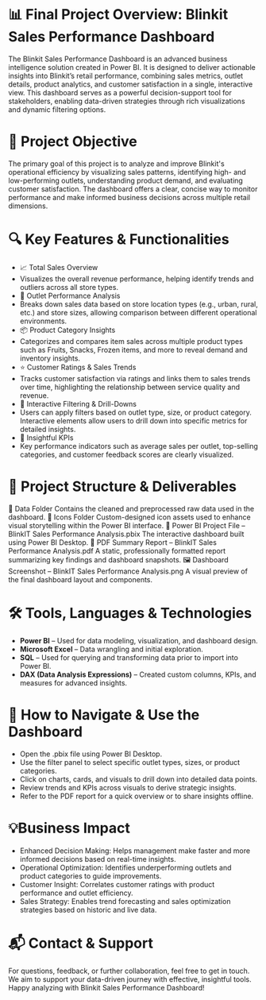 # 📊 Final Project Overview: Blinkit Sales Performance Dashboard
The Blinkit Sales Performance Dashboard is an advanced business intelligence solution created in Power BI. It is designed to deliver actionable insights into Blinkit’s retail performance, combining sales metrics, outlet details, product analytics, and customer satisfaction in a single, interactive view. This dashboard serves as a powerful decision-support tool for stakeholders, enabling data-driven strategies through rich visualizations and dynamic filtering options.
# 🎯 Project Objective
The primary goal of this project is to analyze and improve Blinkit's operational efficiency by visualizing sales patterns, identifying high- and low-performing outlets, understanding product demand, and evaluating customer satisfaction. The dashboard offers a clear, concise way to monitor performance and make informed business decisions across multiple retail dimensions.
# 🔍 Key Features & Functionalities
- 📈 Total Sales Overview
- Visualizes the overall revenue performance, helping identify trends and outliers across all store types.
- 🏪 Outlet Performance Analysis
- Breaks down sales data based on store location types (e.g., urban, rural, etc.) and store sizes, allowing comparison between different operational environments.
- 📦 Product Category Insights
- Categorizes and compares item sales across multiple product types such as Fruits, Snacks, Frozen items, and more to reveal demand and inventory insights.
- ⭐ Customer Ratings & Sales Trends
- Tracks customer satisfaction via ratings and links them to sales trends over time, highlighting the relationship between service quality and revenue.
- 🧩 Interactive Filtering & Drill-Downs
- Users can apply filters based on outlet type, size, or product category. Interactive elements allow users to drill down into specific metrics for detailed insights.
- 🧠 Insightful KPIs
- Key performance indicators such as average sales per outlet, top-selling categories, and customer feedback scores are clearly visualized.
# 📂 Project Structure & Deliverables
📁 Data Folder
Contains the cleaned and preprocessed raw data used in the dashboard.
📁 Icons Folder
Custom-designed icon assets used to enhance visual storytelling within the Power BI interface.
📄 Power BI Project File – BlinkIT Sales Performance Analysis.pbix
The interactive dashboard built using Power BI Desktop.
📄 PDF Summary Report – BlinkIT Sales Performance Analysis.pdf
A static, professionally formatted report summarizing key findings and dashboard snapshots.
🖼 Dashboard Screenshot – BlinkIT Sales Performance Analysis.png
A visual preview of the final dashboard layout and components.

# 🛠 Tools, Languages & Technologies
- **Power BI** – Used for data modeling, visualization, and dashboard design.
- **Microsoft Excel** – Data wrangling and initial exploration.
- **SQL** – Used for querying and transforming data prior to import into Power BI.
- **DAX (Data Analysis Expressions)** – Created custom columns, KPIs, and measures for advanced insights.
# 🚀 How to Navigate & Use the Dashboard
- Open the .pbix file using Power BI Desktop.
- Use the filter panel to select specific outlet types, sizes, or product categories.
- Click on charts, cards, and visuals to drill down into detailed data points.
- Review trends and KPIs across visuals to derive strategic insights.
- Refer to the PDF report for a quick overview or to share insights offline.
  
# 💡Business Impact
- Enhanced Decision Making: Helps management make faster and more informed decisions based on real-time insights.
- Operational Optimization: Identifies underperforming outlets and product categories to guide improvements.
- Customer Insight: Correlates customer ratings with product performance and outlet efficiency.
- Sales Strategy: Enables trend forecasting and sales optimization strategies based on historic and live data.
# 📬 Contact & Support
For questions, feedback, or further collaboration, feel free to get in touch.
We aim to support your data-driven journey with effective, insightful tools.
Happy analyzing with Blinkit Sales Performance Dashboard!
